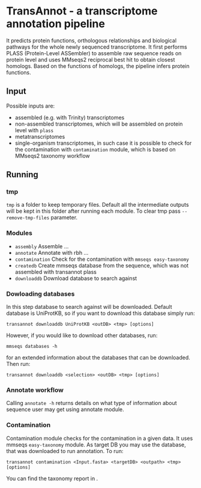 # TransAnnot - a transcriptome annotation pipeline
It predicts protein functions, orthologous relationships and biological pathways for the whole newly sequenced transcriptome.
It first performs PLASS (Protein-Level ASSembler) to assemble raw sequence reads on protein level and uses MMseqs2 reciprocal best hit to obtain closest homologs.
Based on the functions of homologs, the pipeline infers protein functions.

## Input
Possible inputs are:

* assembled (e.g. with Trinity) transcriptomes
* non-assembled transcriptomes, which will be assembled on protein level with `plass`
* metatranscriptomes
* single-organism transcriptomes, in such case it is possible to check for the contamination with `contamination` module, which is based on MMseqs2 taxonomy workflow

## Running

### tmp

`tmp` is a folder to keep temporary files. Default all the intermediate outputs will be kept in this folder after running each module. To clear tmp pass `--remove-tmp-files` parameter.

### Modules

* `assembly`            Assemble ...
* `annotate`            Annotate with rbh ...
* `contamination`       Check for the contamination with `mmseqs easy-taxonomy`
* `createdb`            Create mmseqs database from the sequence, which was not assembled with transannot plass
* `downloaddb`          Download database to search against

### Dowloading databases

In this step database to search against will be downloaded.
Default database is UniProtKB, so if you want to download this database simply run:

    transannot downloaddb UniProtKB <outDB> <tmp> [options]
    
However, if you would like to download other databases, run:

    mmseqs databases -h

for an extended information about the databases that can be downloaded.
Then run:

    transannot downloaddb <selection> <outDB> <tmp> [options]

### Annotate workflow

Calling `annotate -h` returns details on what type of information about sequence user may get using annotate module. 

### Contamination

Contamination module checks for the contamination in a given data. It uses mmseqs `easy-taxonomy` module. As target DB you may use the database, that was downloaded to run annotation. To run:

    transannot contamination <Input.fasta> <targetDB> <outpath> <tmp> [options]
 
You can find the taxonomy report in <outPath>.